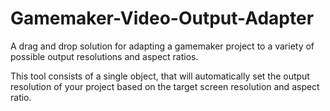 # Gamemaker-Video-Output-Adapter
A drag and drop solution for adapting a gamemaker project to a variety of possible output resolutions and aspect ratios.

This tool consists of a single object, that will automatically set the output resolution of your project based on the target screen resolution and aspect ratio.
